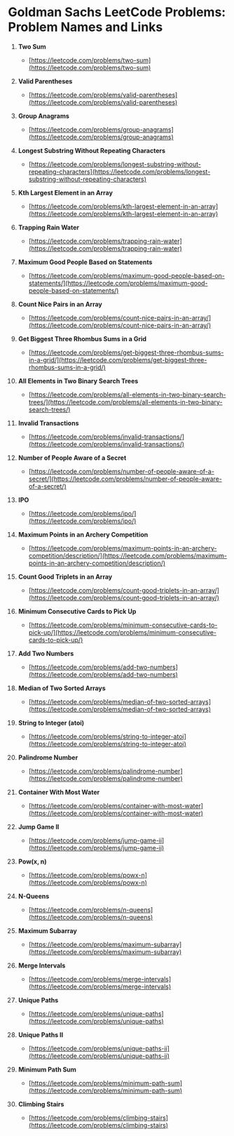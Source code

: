 # Goldman Sachs LeetCode Problems: Problem Names and Links

1.  **Two Sum**
    * [https://leetcode.com/problems/two-sum](https://leetcode.com/problems/two-sum)

2.  **Valid Parentheses**
    * [https://leetcode.com/problems/valid-parentheses](https://leetcode.com/problems/valid-parentheses)

3.  **Group Anagrams**
    * [https://leetcode.com/problems/group-anagrams](https://leetcode.com/problems/group-anagrams)

4.  **Longest Substring Without Repeating Characters**
    * [https://leetcode.com/problems/longest-substring-without-repeating-characters](https://leetcode.com/problems/longest-substring-without-repeating-characters)

5.  **Kth Largest Element in an Array**
    * [https://leetcode.com/problems/kth-largest-element-in-an-array](https://leetcode.com/problems/kth-largest-element-in-an-array)

6.  **Trapping Rain Water**
    * [https://leetcode.com/problems/trapping-rain-water](https://leetcode.com/problems/trapping-rain-water)

7.  **Maximum Good People Based on Statements**
    * [https://leetcode.com/problems/maximum-good-people-based-on-statements/](https://leetcode.com/problems/maximum-good-people-based-on-statements/)

8.  **Count Nice Pairs in an Array**
    * [https://leetcode.com/problems/count-nice-pairs-in-an-array/](https://leetcode.com/problems/count-nice-pairs-in-an-array/)

9.  **Get Biggest Three Rhombus Sums in a Grid**
    * [https://leetcode.com/problems/get-biggest-three-rhombus-sums-in-a-grid/](https://leetcode.com/problems/get-biggest-three-rhombus-sums-in-a-grid/)

10. **All Elements in Two Binary Search Trees**
    * [https://leetcode.com/problems/all-elements-in-two-binary-search-trees/](https://leetcode.com/problems/all-elements-in-two-binary-search-trees/)

11. **Invalid Transactions**
    * [https://leetcode.com/problems/invalid-transactions/](https://leetcode.com/problems/invalid-transactions/)

12. **Number of People Aware of a Secret**
    * [https://leetcode.com/problems/number-of-people-aware-of-a-secret/](https://leetcode.com/problems/number-of-people-aware-of-a-secret/)

13. **IPO**
    * [https://leetcode.com/problems/ipo/](https://leetcode.com/problems/ipo/)

14. **Maximum Points in an Archery Competition**
    * [https://leetcode.com/problems/maximum-points-in-an-archery-competition/description/](https://leetcode.com/problems/maximum-points-in-an-archery-competition/description/)

15. **Count Good Triplets in an Array**
    * [https://leetcode.com/problems/count-good-triplets-in-an-array/](https://leetcode.com/problems/count-good-triplets-in-an-array/)

16. **Minimum Consecutive Cards to Pick Up**
    * [https://leetcode.com/problems/minimum-consecutive-cards-to-pick-up/](https://leetcode.com/problems/minimum-consecutive-cards-to-pick-up/)

17. **Add Two Numbers**
    * [https://leetcode.com/problems/add-two-numbers](https://leetcode.com/problems/add-two-numbers)

18. **Median of Two Sorted Arrays**
    * [https://leetcode.com/problems/median-of-two-sorted-arrays](https://leetcode.com/problems/median-of-two-sorted-arrays)

19. **String to Integer (atoi)**
    * [https://leetcode.com/problems/string-to-integer-atoi](https://leetcode.com/problems/string-to-integer-atoi)

20. **Palindrome Number**
    * [https://leetcode.com/problems/palindrome-number](https://leetcode.com/problems/palindrome-number)

21. **Container With Most Water**
    * [https://leetcode.com/problems/container-with-most-water](https://leetcode.com/problems/container-with-most-water)

22. **Jump Game II**
    * [https://leetcode.com/problems/jump-game-ii](https://leetcode.com/problems/jump-game-ii)

23. **Pow(x, n)**
    * [https://leetcode.com/problems/powx-n](https://leetcode.com/problems/powx-n)

24. **N-Queens**
    * [https://leetcode.com/problems/n-queens](https://leetcode.com/problems/n-queens)

25. **Maximum Subarray**
    * [https://leetcode.com/problems/maximum-subarray](https://leetcode.com/problems/maximum-subarray)

26. **Merge Intervals**
    * [https://leetcode.com/problems/merge-intervals](https://leetcode.com/problems/merge-intervals)

27. **Unique Paths**
    * [https://leetcode.com/problems/unique-paths](https://leetcode.com/problems/unique-paths)

28. **Unique Paths II**
    * [https://leetcode.com/problems/unique-paths-ii](https://leetcode.com/problems/unique-paths-ii)

29. **Minimum Path Sum**
    * [https://leetcode.com/problems/minimum-path-sum](https://leetcode.com/problems/minimum-path-sum)

30. **Climbing Stairs**
    * [https://leetcode.com/problems/climbing-stairs](https://leetcode.com/problems/climbing-stairs)
